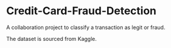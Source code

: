# Credit-Card-Fraud-Detection
A collaboration project to classify a transaction as legit or fraud.

The dataset is sourced from Kaggle.
